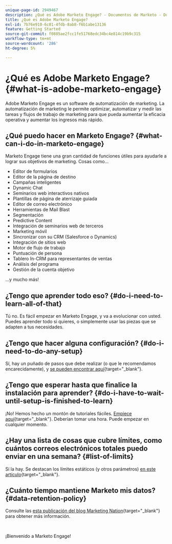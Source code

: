 ```yaml
---
unique-page-id: 2949467
description: ¿Qué es Adobe Marketo Engage? - Documentos de Marketo - Documentación del producto
title: ¿Qué es Adobe Marketo Engage?
exl-id: 7b76e910-6c01-4fdb-8ab8-f6b1abe13136
feature: Getting Started
source-git-commit: f0885ae2fcc1fe51768edc34bc4e814c19b9c315
workflow-type: tm+mt
source-wordcount: '286'
ht-degree: 5%

---
```


# ¿Qué es Adobe Marketo Engage? {#what-is-adobe-marketo-engage}

Adobe Marketo Engage es un software de automatización de marketing. La automatización de marketing le permite optimizar, automatizar y medir las tareas y flujos de trabajo de marketing para que pueda aumentar la eficacia operativa y aumentar los ingresos más rápido.

## ¿Qué puedo hacer en Marketo Engage? {#what-can-i-do-in-marketo-engage}

Marketo Engage tiene una gran cantidad de funciones útiles para ayudarle a lograr sus objetivos de marketing. Cosas como...

* Editor de formularios
* Editor de la página de destino
* Campañas inteligentes
* Dynamic Chat
* Seminarios web interactivos nativos
* Plantillas de página de aterrizaje guiada
* Editor de correo electrónico
* Herramientas de Mail Blast
* Segmentación
* Predictive Content
* Integración de seminarios web de terceros
* Marketing móvil
* Sincronizar con su CRM (Salesforce o Dynamics)
* Integración de sitios web
* Motor de flujo de trabajo
* Puntuación de persona
* Tablero In-CRM para representantes de ventas
* Análisis del programa
* Gestión de la cuenta objetivo

...y mucho más!

## ¿Tengo que aprender todo eso? {#do-i-need-to-learn-all-of-that}

Tú no. Es fácil empezar en Marketo Engage, y va a evolucionar con usted. Puedes aprender todo si quieres, o simplemente usar las piezas que se adapten a tus necesidades.

## ¿Tengo que hacer alguna configuración? {#do-i-need-to-do-any-setup}

Sí, hay un puñado de pasos que debe realizar (o que le recomendamos encarecidamente), y [se pueden encontrar aquí](/help/marketo/getting-started/initial-setup/setup-steps.md){target="_blank"}.

## ¿Tengo que esperar hasta que finalice la instalación para aprender? {#do-i-have-to-wait-until-setup-is-finished-to-learn}

¡No! Hemos hecho un montón de tutoriales fáciles. [Empiece aquí](/help/marketo/getting-started/quick-wins/get-set-up-and-add-a-person.md){target="_blank"}. Deberían tomar una hora. Puede empezar en cualquier momento.

## ¿Hay una lista de cosas que cubre límites, como cuántos correos electrónicos totales puedo enviar en una semana? {#list-of-limits}

Sí la hay. Se destacan los límites estáticos (y otros parámetros) [en este artículo](https://helpx.adobe.com/legal/product-descriptions/adobe-marketo-engage---product-description.html#performance-guardrails){target="_blank"}.

## ¿Cuánto tiempo mantiene Marketo mis datos? {#data-retention-policy}

Consulte las [esta publicación del blog Marketing Nation](https://nation.marketo.com/t5/knowledgebase/marketo-activities-data-retention-policy-overview-amp-faq/ta-p/250750){target="_blank"} para obtener más información.

<br>

¡Bienvenido a Marketo Engage!
